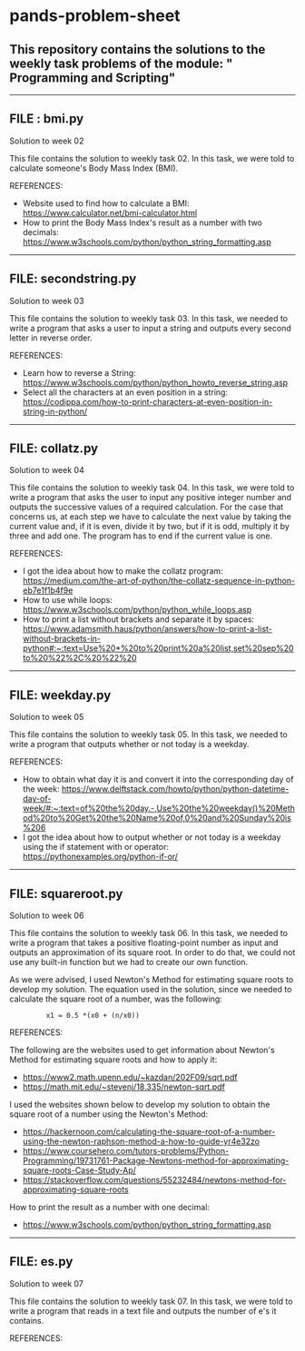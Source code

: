 # pands-problem-sheet


## This repository contains the solutions to the weekly task problems of the module: " Programming and Scripting"


-----------

## FILE : bmi.py 


Solution to week 02

This file contains the solution to weekly task 02. In this task, we were told to calculate someone's Body Mass Index (BMI).

REFERENCES:
- Website used to find how to calculate a BMI: https://www.calculator.net/bmi-calculator.html
- How to print the Body Mass Index's result as a number with two decimals: https://www.w3schools.com/python/python_string_formatting.asp 


-----------

## FILE: secondstring.py


Solution to week 03

This file contains the solution to weekly task 03. In this task, we needed to write a program that asks a user to input a string and outputs every second letter in reverse order. 

REFERENCES:
- Learn how to reverse a String: https://www.w3schools.com/python/python_howto_reverse_string.asp
- Select all the characters at an even position in a string: https://codippa.com/how-to-print-characters-at-even-position-in-string-in-python/


-----------

## FILE: collatz.py


Solution to week 04

 This file contains the solution to weekly task 04. In this task, we were told to write a program that asks the user to input any positive integer number and outputs the successive values of a required calculation. For the case that concerns us, at each step we have to calculate the next value by taking the current value and, if it is even, divide it by two, but if it is odd, multiply it by three and add one. The program has to end if the current value is one.

REFERENCES:
- I got the idea about how to make the collatz program: https://medium.com/the-art-of-python/the-collatz-sequence-in-python-eb7e1f1b4f9e
- How to use while loops: https://www.w3schools.com/python/python_while_loops.asp 
- How to print a list without brackets and separate it by spaces: https://www.adamsmith.haus/python/answers/how-to-print-a-list-without-brackets-in-python#:~:text=Use%20*%20to%20print%20a%20list,set%20sep%20to%20%22%2C%20%22%20 


-----------

## FILE: weekday.py


Solution to week 05

This file contains the solution to weekly task 05. In this task, we needed to write a program that outputs whether or not today is a weekday.

REFERENCES:
- How to obtain what day it is and convert it into the corresponding day of the week: https://www.delftstack.com/howto/python/python-datetime-day-of-week/#:~:text=of%20the%20day.-,Use%20the%20weekday()%20Method%20to%20Get%20the%20Name%20of,0%20and%20Sunday%20is%206
- I got the idea about how to output whether or not today is a weekday using the if statement with or operator: https://pythonexamples.org/python-if-or/


-----------

## FILE: squareroot.py


Solution to week 06

This file contains the solution to weekly task 06. In this task, we needed to write a program that takes a positive floating-point number as input and outputs an approximation of its square root. In order to do that, we could not use any built-in function but we had to create our own function.

As we were advised, I used Newton's Method for estimating square roots to develop my solution. The equation used in the solution, since we needed to calculate the square root of a number, was the following: 

             x1 = 0.5 *(x0 + (n/x0))

REFERENCES:

The following are the websites used to get information about Newton's Method for estimating square roots and how to apply it:
- https://www2.math.upenn.edu/~kazdan/202F09/sqrt.pdf
- https://math.mit.edu/~stevenj/18.335/newton-sqrt.pdf

I used the websites shown below to develop my solution to obtain the square root of a number using the Newton's Method:
- https://hackernoon.com/calculating-the-square-root-of-a-number-using-the-newton-raphson-method-a-how-to-guide-yr4e32zo
- https://www.coursehero.com/tutors-problems/Python-Programming/19731761-Package-Newtons-method-for-approximating-square-roots-Case-Study-Ap/
- https://stackoverflow.com/questions/55232484/newtons-method-for-approximating-square-roots

How to print the result as a number with one decimal: 
- https://www.w3schools.com/python/python_string_formatting.asp 


-----------

## FILE: es.py


Solution to week 07

This file contains the solution to weekly task 07. In this task, we were told to write a program that reads in a text file and outputs the number of e's it contains.

REFERENCES:
